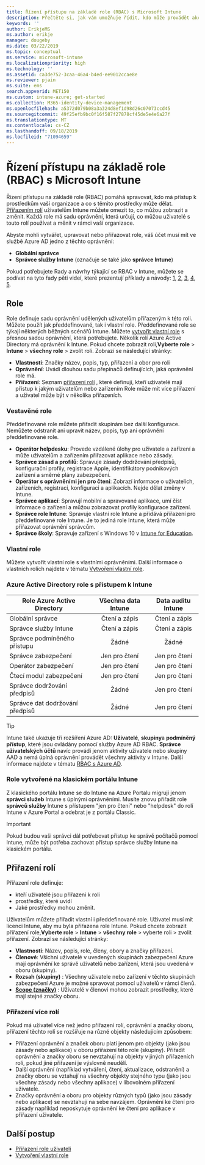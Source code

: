 ```yaml
---
title: Řízení přístupu na základě role (RBAC) s Microsoft Intune
description: Přečtěte si, jak vám umožňuje řídit, kdo může provádět akce a provádět změny v Microsoft Intune.
keywords: ''
author: ErikjeMS
ms.author: erikje
manager: dougeby
ms.date: 03/22/2019
ms.topic: conceptual
ms.service: microsoft-intune
ms.localizationpriority: high
ms.technology: ''
ms.assetid: ca3de752-3caa-46a4-b4ed-ee9012ccae8e
ms.reviewer: pjain
ms.suite: ems
search.appverid: MET150
ms.custom: intune-azure; get-started
ms.collection: M365-identity-device-management
ms.openlocfilehash: a5372d079b08a3a324d8ef1d98d26c07073ccd45
ms.sourcegitcommit: 49f25efb9bc0f16f587f27878cf45de5e4e6a27f
ms.translationtype: MT
ms.contentlocale: cs-CZ
ms.lasthandoff: 09/18/2019
ms.locfileid: "71094659"
---
```

# <a name="role-based-access-control-rbac-with-microsoft-intune"></a>Řízení přístupu na základě role (RBAC) s Microsoft Intune

Řízení přístupu na základě role (RBAC) pomáhá spravovat, kdo má přístup k prostředkům vaší organizace a co s těmito prostředky může dělat.  [Přiřazením rolí](assign-role.md) uživatelům Intune můžete omezit to, co můžou zobrazit a změnit. Každá role má sadu oprávnění, která určují, co můžou uživatelé s touto rolí používat a měnit v rámci vaší organizace.

Abyste mohli vytvářet, upravovat nebo přiřazovat role, váš účet musí mít ve službě Azure AD jedno z těchto oprávnění:
- **Globální správce**
- **Správce služby Intune** (označuje se také jako **správce Intune**)

Pokud potřebujete Rady a návrhy týkající se RBAC v Intune, můžete se podívat na tyto řady pěti videí, které prezentují příklady a návody: [1](https://www.youtube.com/watch?v=5deXLMLcnKY), [2](https://www.youtube.com/watch?v=38dnMBLuxbQ), [3](https://www.youtube.com/watch?v=6vqg9cAkMbY), [4](https://www.youtube.com/watch?v=5yOLajFFMHE), [5](https://www.youtube.com/watch?v=P5DDvsSF4Wk).

## <a name="roles"></a>Role
Role definuje sadu oprávnění udělených uživatelům přiřazeným k této roli.
Můžete použít jak předdefinované, tak i vlastní role. Předdefinované role se týkají některých běžných scénářů Intune. Můžete [vytvořit vlastní role](create-custom-role.md) s přesnou sadou oprávnění, která potřebujete. Několik rolí Azure Active Directory má oprávnění k Intune.
Pokud chcete zobrazit roli,**Vyberte role** >  **Intune** > **všechny role** > zvolit roli. Zobrazí se následující stránky:

- **Vlastnosti**: Značky název, popis, typ, přiřazení a obor pro roli 
- **Oprávnění**: Uvádí dlouhou sadu přepínačů definujících, jaká oprávnění role má.
- **Přiřazení**: Seznam [přiřazení rolí]( assign-role.md) , které definují, kteří uživatelé mají přístup k jakým uživatelům nebo zařízením Role může mít více přiřazení a uživatel může být v několika přiřazeních.

### <a name="built-in-roles"></a>Vestavěné role
Předdefinované role můžete přiřadit skupinám bez další konfigurace. Nemůžete odstranit ani upravit název, popis, typ ani oprávnění předdefinované role.

- **Operátor helpdesku**: Provede vzdálené úlohy pro uživatele a zařízení a může uživatelům a zařízením přiřazovat aplikace nebo zásady.
- **Správce zásad a profilů**: Spravuje zásady dodržování předpisů, konfigurační profily, registrace Apple, identifikátory podnikových zařízení a směrné plány zabezpečení.
- **Operátor s oprávněními jen pro čtení**: Zobrazí informace o uživatelích, zařízeních, registraci, konfiguraci a aplikacích. Nejde dělat změny v Intune.
- **Správce aplikací**: Spravují mobilní a spravované aplikace, umí číst informace o zařízení a můžou zobrazovat profily konfigurace zařízení.
- **Správce role Intune**: Spravuje vlastní role Intune a přidává přiřazení pro předdefinované role Intune. Je to jediná role Intune, která může přiřazovat oprávnění správcům.
- **Správce školy**: Spravuje zařízení s Windows 10 v [Intune for Education](introduction-intune-education.md).

### <a name="custom-roles"></a>Vlastní role
Můžete vytvořit vlastní role s vlastními oprávněními. Další informace o vlastních rolích najdete v tématu [Vytvoření vlastní role](create-custom-role.md).

### <a name="azure-active-directory-roles-with-intune-access"></a>Azure Active Directory role s přístupem k Intune
| Role Azure Active Directory | Všechna data Intune | Data auditu Intune |
| --- | :---: | :---: |
| Globální správce | Čtení a zápis | Čtení a zápis |
| Správce služby Intune | Čtení a zápis | Čtení a zápis |
| Správce podmíněného přístupu | Žádné | Žádné |
| Správce zabezpečení | Jen pro čtení | Jen pro čtení |
| Operátor zabezpečení | Jen pro čtení | Jen pro čtení |
| Čtecí modul zabezpečení | Jen pro čtení | Jen pro čtení |
| Správce dodržování předpisů | Žádné | Jen pro čtení |
| Správce dat dodržování předpisů | Žádné | Jen pro čtení |

> [!TIP]
> Intune také ukazuje tři rozšíření Azure AD: **Uživatelé**, **skupiny**a **podmíněný přístup**, které jsou ovládány pomocí služby Azure AD RBAC. **Správce uživatelských účtů** navíc provádí jenom aktivity uživatele nebo skupiny AAD a nemá úplná oprávnění provádět všechny aktivity v Intune. Další informace najdete v tématu [RBAC s Azure AD](https://docs.microsoft.com/azure/active-directory/active-directory-assign-admin-roles).
### <a name="roles-created-in-the-intune-classic-portal"></a>Role vytvořené na klasickém portálu Intune
Z klasického portálu Intune se do Intune na Azure Portalu migrují jenom **správci služeb** Intune s úplnými oprávněními. Musíte znovu přiřadit role **správců služby** Intune s přístupem "jen pro čtení" nebo "helpdesk" do rolí Intune v Azure Portal a odebrat je z portálu Classic.
> [!IMPORTANT]
> Pokud budou vaši správci dál potřebovat přístup ke správě počítačů pomocí Intune, může být potřeba zachovat přístup správce služby Intune na klasickém portálu.

## <a name="role-assignments"></a>Přiřazení rolí
Přiřazení role definuje:

- kteří uživatelé jsou přiřazeni k roli
- prostředky, které uvidí
- Jaké prostředky mohou změnit.

Uživatelům můžete přiřadit vlastní i předdefinované role. Uživatel musí mít licenci Intune, aby mu byla přiřazena role Intune.
Pokud chcete zobrazit přiřazení role,**Vyberte role** >  **Intune** > **všechny role** > vyberte roli > zvolit přiřazení. Zobrazí se následující stránky:

- **Vlastnosti**: Název, popis, role, členy, obory a značky přiřazení.
- **Členové**: Všichni uživatelé v uvedených skupinách zabezpečení Azure mají oprávnění ke správě uživatelů nebo zařízení, která jsou uvedená v oboru (skupiny).
- **Rozsah (skupiny)** : Všechny uživatele nebo zařízení v těchto skupinách zabezpečení Azure je možné spravovat pomocí uživatelů v rámci členů.
- **[Scope (značky)](scope-tags.md)** : Uživatelé v členovi mohou zobrazit prostředky, které mají stejné značky oboru.

### <a name="multiple-role-assignments"></a>Přiřazení více rolí
Pokud má uživatel více než jedno přiřazení rolí, oprávnění a značky oboru, přiřazení těchto rolí se rozšiřuje na různé objekty následujícím způsobem:

- Přiřazení oprávnění a značek oboru platí jenom pro objekty (jako jsou zásady nebo aplikace) v oboru přiřazení této role (skupiny). Přiřadit oprávnění a značky oboru se nevztahují na objekty v jiných přiřazeních rolí, pokud jiné přiřazení je výslovně neudělí.
- Další oprávnění (například vytváření, čtení, aktualizace, odstranění) a značky oboru se vztahují na všechny objekty stejného typu (jako jsou všechny zásady nebo všechny aplikace) v libovolném přiřazení uživatele.
- Značky oprávnění a oboru pro objekty různých typů (jako jsou zásady nebo aplikace) se nevztahují na sebe navzájem. Oprávnění ke čtení pro zásady například neposkytuje oprávnění ke čtení pro aplikace v přiřazení uživatele.

## <a name="next-steps"></a>Další postup
- [Přiřazení role uživateli](assign-role.md)
- [Vytvoření vlastní role](create-custom-role.md)
